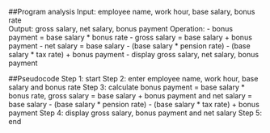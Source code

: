##Program analysis
Input: employee name, work hour, base salary, bonus rate   
Output: gross salary, net salary, bonus payment
Operation: - bonus payment = base salary * bonus rate
           - gross salary = base salary + bonus payment
           - net salary = base salary - (base salary * pension rate) - (base salary * tax rate) + bonus payment
           - display gross salary, net salary, bonus payment
                                                                               
##Pseudocode 
Step 1: start
Step 2: enter employee name, work hour, base salary and bonus rate
Step 3: calculate bonus payment = base salary * bonus rate, gross salary = base salary + bonus payment and net salary = base salary - (base salary * pension rate) - (base salary * tax rate) + bonus payment
Step 4: display gross salary, bonus payment and net salary
Step 5: end
